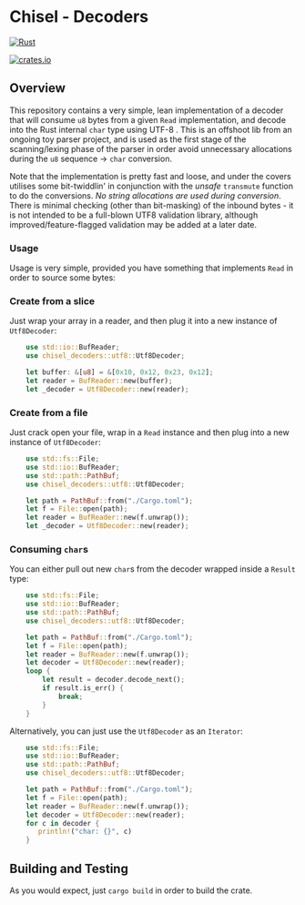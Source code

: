 # Chisel - Decoders

[![Rust](https://github.com/jonnycoombes/chisel-decoders/actions/workflows/rust.yml/badge.svg)](https://github.com/jonnycoombes/chisel-decoders/actions/workflows/rust.yml)

[![crates.io](https://img.shields.io/crates/v/chisel-decoders.svg)](https://crates.io/crates/chisel-decoders)

 ## Overview

 This repository contains a very simple, lean implementation of a decoder that will consume `u8` bytes from a given
 `Read` implementation, and decode into the Rust internal `char` type using UTF-8 . This is an offshoot lib from an
 ongoing toy parser project, and is used as the first stage of the scanning/lexing phase of the parser in order avoid
 unnecessary allocations during the `u8` sequence -> `char` conversion.

 Note that the implementation is pretty fast and loose, and under the covers utilises some bit-twiddlin' in conjunction
 with the *unsafe* `transmute` function to do the conversions. *No string allocations are used during conversion*.
 There is minimal checking (other than bit-masking) of the inbound bytes - it is not intended to be a full-blown UTF8
 validation library, although improved/feature-flagged validation may be added at a later date.

 ### Usage

 Usage is very simple, provided you have something that implements `Read` in order to source some bytes:

 ### Create from a slice

 Just wrap your array in a reader, and then plug it into a new instance of `Utf8Decoder`:

 ```rust
     use std::io::BufReader;
     use chisel_decoders::utf8::Utf8Decoder;

     let buffer: &[u8] = &[0x10, 0x12, 0x23, 0x12];
     let reader = BufReader::new(buffer);
     let _decoder = Utf8Decoder::new(reader);
 ```

 ### Create from a file

 Just crack open your file, wrap in a `Read` instance and then plug into a new instance of `Utf8Decoder`:

 ```rust
     use std::fs::File;
     use std::io::BufReader;
     use std::path::PathBuf;
     use chisel_decoders::utf8::Utf8Decoder;

     let path = PathBuf::from("./Cargo.toml");
     let f = File::open(path);
     let reader = BufReader::new(f.unwrap());
     let _decoder = Utf8Decoder::new(reader);
 ```
 ### Consuming `char`s

 You can either pull out new `char`s from the decoder wrapped inside a `Result` type:

 ```rust
     use std::fs::File;
     use std::io::BufReader;
     use std::path::PathBuf;
     use chisel_decoders::utf8::Utf8Decoder;

     let path = PathBuf::from("./Cargo.toml");
     let f = File::open(path);
     let reader = BufReader::new(f.unwrap());
     let decoder = Utf8Decoder::new(reader);
     loop {
         let result = decoder.decode_next();
         if result.is_err() {
             break;
         }
     }
 ```
 Alternatively, you can just use the `Utf8Decoder` as an `Iterator`:

 ```rust
     use std::fs::File;
     use std::io::BufReader;
     use std::path::PathBuf;
     use chisel_decoders::utf8::Utf8Decoder;

     let path = PathBuf::from("./Cargo.toml");
     let f = File::open(path);
     let reader = BufReader::new(f.unwrap());
     let decoder = Utf8Decoder::new(reader);
     for c in decoder {
        println!("char: {}", c)
     }
 ```

## Building and Testing

As you would expect, just `cargo build` in order to build the crate.  
